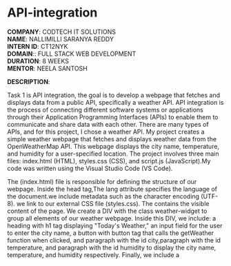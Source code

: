 # API-integration

**COMPANY**: CODTECH IT SOLUTIONS  <br>
**NAME**: NALLIMILLI SARANYA REDDY  <br>
**INTERN ID**: CT12NYK    <br>
**DOMAIN**:: FULL STACK WEB DEVELOPMENT  <br>
**DURATION**: 8 WEEKS  <br>
**MENTOR**: NEELA SANTOSH

**DESCRIPTION**:

Task 1 is API integration, the goal is to develop a webpage that fetches and displays data from a public API, specifically a weather API. API integration is the process of connecting different software systems or applications through their Application Programming Interfaces (APIs) to enable them to communicate and share data with each other. There are many types of APIs, and for this project, I chose a weather API. My project creates a simple weather webpage that fetches and displays weather data from the OpenWeatherMap API. This webpage displays the city name, temperature, and humidity for a user-specified location. The project involves three main files: index.html (HTML), styles.css (CSS), and script.js (JavaScript).My code was written using the Visual Studio Code (VS Code).

The (index.html) file is responsible for defining the structure of our webpage. Inside the head tag,The lang attribute specifies the language of the document.we include metadata such as the character encoding (UTF-8). we link to our external CSS file (styles.css). The <body> contains the visible content of the page. We create a DIV with the class weather-widget to group all elements of our weather webpage. Inside this DIV, we include: a heading with h1 tag displaying "Today's Weather," an input field for the user to enter the city name, a button with button tag that calls the getWeather function when clicked, and paragraph with the id city,paragraph with the id temperature, and paragraph with the id humidity to display the city name, temperature, and humidity respectively. Finally, we include a <script> tag to link to our external JavaScript file (script.js).

The (styles.css) file provides the styling for our weather widget. These styles set the font family for the entire body to Arial, create a flexbox layout to center the content, set the height to fill the viewport, remove default margins, and set a background color. The .weather class styles the main container with a white background, padding, rounded corners, a subtle shadow, and centered text. These styles define the appearance of the paragraphs inside the info container, setting margins, increasing the font size, making the temperature bold, and changing its color to blue.These styles define the appearance of the input field and buttons, including padding, margins, border styles, colors, and  effects.

The (script.js) file handles the functionality of fetching and displaying weather data. To generate our API key, we need to log in to the OpenWeatherMap API, click on register,click on my API keys,generate our API key, and copy it. In script.js, we define constants to store our OpenWeatherMap API key and base URL. The getWeather function retrieves the city name from the input field, constructs the API URL, makes a fetch request to the API, and calls the displayWeather function with the response data. The displayWeather function updates the DOM elements with the fetched data. If the data is invalid, it sets default "Not found" or "N/A" values.

This project demonstrates a simple yet effective way to create a weather webpage using HTML, CSS, and JavaScript. It involves fetching data from an external API, handling user input, and dynamically updating the webpage content. The combination of a clean HTML structure, responsive CSS styling, and JavaScript functionality makes this project an excellent starting point for anyone looking to learn web development and API integration.


**OUTPUT**


![Image](https://github.com/user-attachments/assets/a9d6d159-cbda-4cc3-a910-cbefb32f544f)
![Image](https://github.com/user-attachments/assets/f3a15462-cf1c-4ba4-814e-a195c7e4c5d3)
![Image](https://github.com/user-attachments/assets/7104bafc-ad8f-4ef8-a431-b79c7ec36865)

